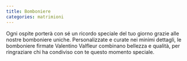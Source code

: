```yaml
---
title: Bomboniere
categories: matrimioni
---
```

Ogni ospite porterà con sé un ricordo speciale del tuo giorno grazie alle nostre bomboniere uniche. Personalizzate e curate nei minimi dettagli, le bomboniere firmate Valentino Valfleur combinano bellezza e qualità, per ringraziare chi ha condiviso con te questo momento speciale.
